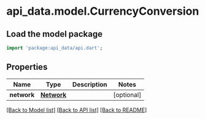 # api_data.model.CurrencyConversion

## Load the model package
```dart
import 'package:api_data/api.dart';
```

## Properties
Name | Type | Description | Notes
------------ | ------------- | ------------- | -------------
**network** | [**Network**](Network.md) |  | [optional] 

[[Back to Model list]](../README.md#documentation-for-models) [[Back to API list]](../README.md#documentation-for-api-endpoints) [[Back to README]](../README.md)


